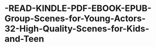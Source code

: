 # -READ-KINDLE-PDF-EBOOK-EPUB-Group-Scenes-for-Young-Actors-32-High-Quality-Scenes-for-Kids-and-Teen